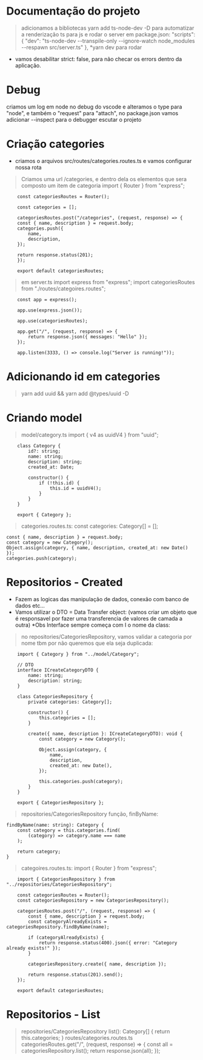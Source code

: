 # Documentação do projeto
> adicionamos a bibliotecas yarn add ts-node-dev -D para automatizar a renderização ts para js e rodar o server
> em package.json:
    "scripts": {
        "dev": "ts-node-dev --transpile-only --ignore-watch node_modules --respawn src/server.ts"
    },
*yarn dev para rodar
* vamos desabilitar strict: false, para não checar os errors dentro da aplicação.

# Debug
criamos um log em node no debug do vscode
e alteramos o type para "node", e também o "request" para "attach", no package.json vamos adicionar
--inspect para o debugger escutar o projeto  


# Criação categories
* criamos o arquivos src/routes/categories.routes.ts e vamos configurar nossa rota
> Criamos uma url /categories, e dentro dela os elementos que sera composto um item de categoria
        import { Router } from "express";

        const categoriesRoutes = Router();

        const categories = [];

        categoriesRoutes.post("/categories", (request, response) => {
        const { name, description } = request.body;
        categories.push({
            name,
            description,
        });

        return response.status(201);
        });

        export default categoriesRoutes;

> em server.ts
        import express from "express";
        import categoriesRoutes from "./routes/categoires.routes";

        const app = express();

        app.use(express.json());

        app.use(categoriesRoutes);

        app.get("/", (request, response) => {
            return response.json({ messages: "Hello" });
        });

        app.listen(3333, () => console.log("Server is running!"));

# Adicionando id em categories
> yarn add uuid && yarn add @types/uuid -D

# Criando model
>model/category.ts
        import { v4 as uuidV4 } from "uuid";

        class Category {
            id?: string;
            name: string;
            description: string;
            created_at: Date;

            constructor() {
                if (!this.id) {
                    this.id = uuidV4();
                }
            }
        }

        export { Category };
        

> categories.routes.ts:
    const categories: Category[] = [];


    const { name, description } = request.body;
    const category = new Category();
    Object.assign(category, { name, description, created_at: new Date() });
    categories.push(category);


# Repositorios - Created
* Fazem as logicas das manipulação de dados, conexão com banco de dados etc...
* Vamos utilizar o DTO = Data Transfer object:
    (vamos criar um objeto que é responsavel por fazer uma transferencia de valores de camada a outra)
*Obs Interface sempre começa com I o nome da class:
> no repositories/CategoriesRepository, vamos validar a categoria por nome tbm por não queremos que ela seja duplicada:
    
        import { Category } from "../model/Category";

        // DTO
        interface ICreateCategoryDTO {
            name: string;
            description: string;
        }

        class CategoriesRepository {
            private categories: Category[];

            constructor() {
                this.categories = [];
            }

            create({ name, description }: ICreateCategoryDTO): void {
                const category = new Category();

                Object.assign(category, {
                    name,
                    description,
                    created_at: new Date(),
                });

                this.categories.push(category);
            }
        }

        export { CategoriesRepository };
> repositories/CategoriesRepository função, finByName:

    findByName(name: string): Category {
        const category = this.categories.find(
            (category) => category.name === name
        );

        return category;
    }
> categoires.routes.ts:
        import { Router } from "express";

        import { CategoriesRepository } from "../repositories/CategoriesRepository";

        const categoriesRoutes = Router();
        const categoriesRepository = new CategoriesRepository();

        categoriesRoutes.post("/", (request, response) => {
            const { name, description } = request.body;
            const categoryAlreadyExists = categoriesRepository.findByName(name);

            if (categoryAlreadyExists) {
                return response.status(400).json({ error: "Category already exists!" });
            }
            
            categoriesRepository.create({ name, description });

            return response.status(201).send();
        });

        export default categoriesRoutes;

# Repositorios - List
>repositories/CategoriesRepository
        list(): Category[] {
            return this.categories;
        }
>routes/categories.routes.ts
        categoriesRoutes.get("/", (request, response) => {
            const all = categoriesRepository.list();
            return response.json(all);
        });

